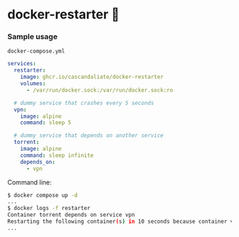 # docker-restarter 🔄️

### Sample usage

`docker-compose.yml`

```yaml
services:
  restarter:
    image: ghcr.io/cascandaliato/docker-restarter    
    volumes:
      - /var/run/docker.sock:/var/run/docker.sock:ro

  # dummy service that crashes every 5 seconds
  vpn:
    image: alpine
    command: sleep 5

  # dummy service that depends on another service
  torrent:
    image: alpine
    command: sleep infinite
    depends_on:
      - vpn
```

Command line:
```bash
$ docker compose up -d
...
$ docker logs -f restarter
Container torrent depends on service vpn
Restarting the following container(s) in 10 seconds because container vpn (re)started: torrent
...
```
